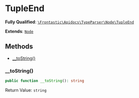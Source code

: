 #  TupleEnd

**Fully Qualified**: [`\Frontastic\Apidocs\TypeParser\Node\TupleEnd`](../../../../src/php/TypeParser/Node/TupleEnd.php)

**Extends**: [`Node`](../Node.md)

## Methods

* [__toString()](#__tostring)

### __toString()

```php
public function __toString(): string
```

Return Value: `string`

